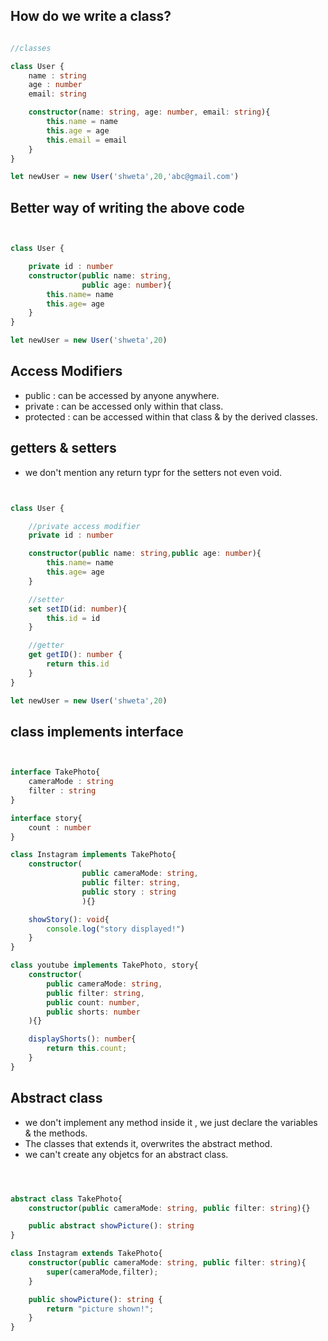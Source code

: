 ## How do we write a class?

```ts

//classes

class User {
    name : string
    age : number
    email: string

    constructor(name: string, age: number, email: string){
        this.name = name
        this.age = age
        this.email = email
    }
}

let newUser = new User('shweta',20,'abc@gmail.com')

```

## Better way of writing the above code

```ts


class User {

    private id : number
    constructor(public name: string,
                public age: number){            
        this.name= name
        this.age= age
    }
}

let newUser = new User('shweta',20)


```


## Access Modifiers 
- public : can be accessed by anyone anywhere.
- private : can be accessed only within that class.
- protected : can be accessed within that class & by the derived classes.


## getters & setters

- we don't mention any return typr for the setters not even void.

```ts


class User {

    //private access modifier
    private id : number

    constructor(public name: string,public age: number){            
        this.name= name
        this.age= age
    }

    //setter
    set setID(id: number){
        this.id = id
    }

    //getter
    get getID(): number {
        return this.id
    }
}

let newUser = new User('shweta',20)


```

## class implements interface

```ts


interface TakePhoto{
    cameraMode : string
    filter : string
}

interface story{
    count : number
}

class Instagram implements TakePhoto{
    constructor(
                public cameraMode: string,
                public filter: string,
                public story : string
                ){}

    showStory(): void{
        console.log("story displayed!")
    }
}

class youtube implements TakePhoto, story{
    constructor(
        public cameraMode: string,
        public filter: string,
        public count: number,
        public shorts: number
    ){}

    displayShorts(): number{
        return this.count;
    }
}


```

## Abstract class

- we don't implement any method inside it , we just declare the variables & the methods.
- The classes that extends it, overwrites the abstract method.
-  we can't create any objetcs for an abstract class.

```ts



abstract class TakePhoto{
    constructor(public cameraMode: string, public filter: string){}

    public abstract showPicture(): string
}

class Instagram extends TakePhoto{
    constructor(public cameraMode: string, public filter: string){
        super(cameraMode,filter);
    }

    public showPicture(): string {
        return "picture shown!";
    }
}


```
